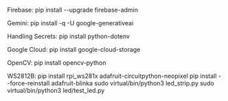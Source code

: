 Firebase:
pip install --upgrade firebase-admin

Gemini:
pip install -q -U google-generativeai

Handling Secrets:
pip install python-dotenv

Google Cloud:
pip install google-cloud-storage

OpenCV:
pip install opencv-python

WS2812B:
pip install rpi_ws281x adafruit-circuitpython-neopixel
pip install --force-reinstall adafruit-blinka
sudo virtual/bin/python3 led_strip.py
sudo virtual/bin/python3 led/test_led.py
